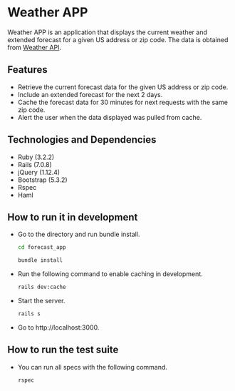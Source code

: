 # Weather APP

Weather APP is an application that displays the current weather and extended forecast for a given US address or zip code. The data is obtained from [Weather API](https://www.weatherapi.com/).

## Features

* Retrieve the current forecast data for the given US address or zip code.
* Include an extended forecast for the next 2 days.
* Cache the forecast data for 30 minutes for next requests with the same zip code.
* Alert the user when the data displayed was pulled from cache.

## Technologies and Dependencies

 * Ruby (3.2.2)
 * Rails (7.0.8)
 * jQuery (1.12.4)
 * Bootstrap (5.3.2)
 * Rspec
 * Haml
 
 ## How to run it in development

* Go to the directory and run bundle install.

    ```bash
    cd forecast_app
    ```
    ```bash
    bundle install
    ```
* Run the following command to enable caching in development.

    ```bash
    rails dev:cache
    ```
* Start the server.

    ```bash
    rails s
    ```

* Go to http://localhost:3000.


 ## How to run the test suite

* You can run all specs with the following command.

    ```bash
    rspec